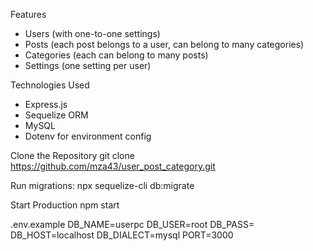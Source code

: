Features

- Users (with one-to-one settings)
- Posts (each post belongs to a user, can belong to many categories)
- Categories (each can belong to many posts)
- Settings (one setting per user)

Technologies Used

- Express.js
- Sequelize ORM
- MySQL
- Dotenv for environment config

Clone the Repository
git clone https://github.com/mza43/user_post_category.git

Run migrations:
npx sequelize-cli db:migrate

Start Production
npm start

.env.example
DB_NAME=userpc
DB_USER=root
DB_PASS=
DB_HOST=localhost
DB_DIALECT=mysql
PORT=3000
